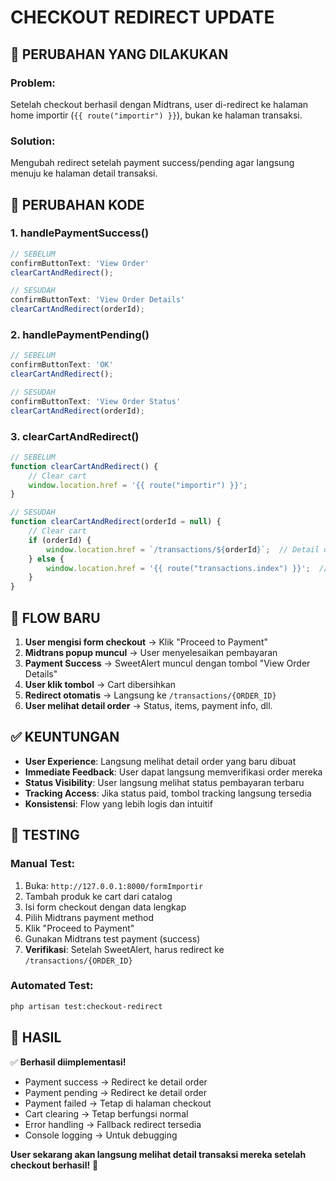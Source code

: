 # CHECKOUT REDIRECT UPDATE

## 🎯 PERUBAHAN YANG DILAKUKAN

### **Problem**: 
Setelah checkout berhasil dengan Midtrans, user di-redirect ke halaman home importir (`{{ route("importir") }}`), bukan ke halaman transaksi.

### **Solution**: 
Mengubah redirect setelah payment success/pending agar langsung menuju ke halaman detail transaksi.

## 📝 PERUBAHAN KODE

### 1. **handlePaymentSuccess()** 
```javascript
// SEBELUM
confirmButtonText: 'View Order'
clearCartAndRedirect();

// SESUDAH  
confirmButtonText: 'View Order Details'
clearCartAndRedirect(orderId);
```

### 2. **handlePaymentPending()**
```javascript
// SEBELUM
confirmButtonText: 'OK'
clearCartAndRedirect();

// SESUDAH
confirmButtonText: 'View Order Status' 
clearCartAndRedirect(orderId);
```

### 3. **clearCartAndRedirect()**
```javascript
// SEBELUM
function clearCartAndRedirect() {
    // Clear cart
    window.location.href = '{{ route("importir") }}';
}

// SESUDAH
function clearCartAndRedirect(orderId = null) {
    // Clear cart
    if (orderId) {
        window.location.href = `/transactions/${orderId}`;  // Detail order
    } else {
        window.location.href = '{{ route("transactions.index") }}';  // List transaksi
    }
}
```

## 🔄 FLOW BARU

1. **User mengisi form checkout** → Klik "Proceed to Payment"
2. **Midtrans popup muncul** → User menyelesaikan pembayaran  
3. **Payment Success** → SweetAlert muncul dengan tombol "View Order Details"
4. **User klik tombol** → Cart dibersihkan
5. **Redirect otomatis** → Langsung ke `/transactions/{ORDER_ID}`
6. **User melihat detail order** → Status, items, payment info, dll.

## ✅ KEUNTUNGAN

- **User Experience**: Langsung melihat detail order yang baru dibuat
- **Immediate Feedback**: User dapat langsung memverifikasi order mereka
- **Status Visibility**: User langsung melihat status pembayaran terbaru
- **Tracking Access**: Jika status paid, tombol tracking langsung tersedia
- **Konsistensi**: Flow yang lebih logis dan intuitif

## 🧪 TESTING

### Manual Test:
1. Buka: `http://127.0.0.1:8000/formImportir`
2. Tambah produk ke cart dari catalog
3. Isi form checkout dengan data lengkap
4. Pilih Midtrans payment method
5. Klik "Proceed to Payment"
6. Gunakan Midtrans test payment (success)
7. **Verifikasi**: Setelah SweetAlert, harus redirect ke `/transactions/{ORDER_ID}`

### Automated Test:
```bash
php artisan test:checkout-redirect
```

## 🎉 HASIL

✅ **Berhasil diimplementasi!**

- Payment success → Redirect ke detail order
- Payment pending → Redirect ke detail order  
- Payment failed → Tetap di halaman checkout
- Cart clearing → Tetap berfungsi normal
- Error handling → Fallback redirect tersedia
- Console logging → Untuk debugging

**User sekarang akan langsung melihat detail transaksi mereka setelah checkout berhasil!** 🚀
